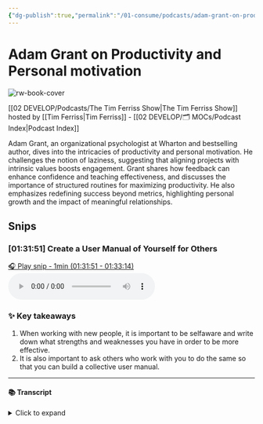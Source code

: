 ```yaml
---
{"dg-publish":true,"permalink":"/01-consume/podcasts/adam-grant-on-productivity-and-personal-motivation/","title":"Adam Grant on productivity and personal motivation","tags":["podcasts"]}
---
```


# Adam Grant on Productivity and Personal motivation

![rw-book-cover](https://images.weserv.nl/?url=https%3A%2F%2Fcontent.production.cdn.art19.com%2Fimages%2F69%2F10%2F10%2Ffb%2F691010fb-625e-4abe-993c-a57228b28dbe%2F91cb53ae0d5dbb379b9dffecf0a772593891d0d09bbe6d90ee746edbdb79e3ec75584f2ceb8260e9f675a90c05419b9b99842a76905b686f0f51c1a9d3e227ab.jpeg&w=300&h=300)

[[02 DEVELOP/Podcasts/The Tim Ferriss Show\|The Tim Ferriss Show]] hosted by [[Tim Ferriss\|Tim Ferriss]] - [[02 DEVELOP/🗂️ MOCs/Podcast Index\|Podcast Index]]

Adam Grant, an organizational psychologist at Wharton and bestselling author, dives into the intricacies of productivity and personal motivation. He challenges the notion of laziness, suggesting that aligning projects with intrinsic values boosts engagement. Grant shares how feedback can enhance confidence and teaching effectiveness, and discusses the importance of structured routines for maximizing productivity. He also emphasizes redefining success beyond metrics, highlighting personal growth and the impact of meaningful relationships.


## Snips


### [01:31:51] Create a User Manual of Yourself for Others


[🎧 Play snip - 1min️ (01:31:51 - 01:33:14)](https://share.snipd.com/snip/2541c22c-a852-4d51-b713-0f6d4a29f3d7)
<audio controls> <source src="https://rss.art19.com/episodes/3a024b72-91de-4662-9f21-f98671be23ed.mp3?rss_browser=BAhJIgpTbmlwZAY6BkVU--7de01baece82063bda1cca2dc0d698735fdbe34a#t=01:31:51,01:33:14"> </audio>




### ✨ Key takeaways
1. When working with new people, it is important to be selfaware and write down what strengths and weaknesses you have in order to be more effective.
2. It is also important to ask others who work with you to do the same so that you can build a collective user manual.


---




#### 📚 Transcript
<details>
<summary>Click to expand</summary>
<blockquote><b>Adam Grant</b><br/><br/>I buy a new car, it comes with an owner's manual, so I know how to operate it. But when I work with a new person who's way more complex than a car, I don't get anything. And so I'm kind of starting from square one when, in fact, they have all these experiences that could teach me something from their past about how to work with them better in the present And the future. And so what he did, his name is Orskolnik, he sat down and he wrote up a one-pager on how to work with him effectively. What are his strengths? What are his weaknesses? What are the triggers that bring out the worst in him? What are the moments that bring out the best in him? And then he didn't stop there. He asked his team to write their user manual for him so that he could gauge his own self-awareness. And of course, he found the team's analysis much more insightful and accurate than his own because of the blind spot factor in part. But now every new person who works with him gets that one pager and gets to immediately start as if they've known him for a month or two and say, okay, here are the things I might want to adapt If I want to be really effective with this manager. And so I've gone and done that. I asked a bunch of people who work with me to write my user manual. And it's very simple. The questions are, what are my strengths? What brings those out? What are my weaknesses? What brings those out? What are my blind spots? And what do you know now about working with me that you wish you had known when we first started working together?</blockquote>
</details>

